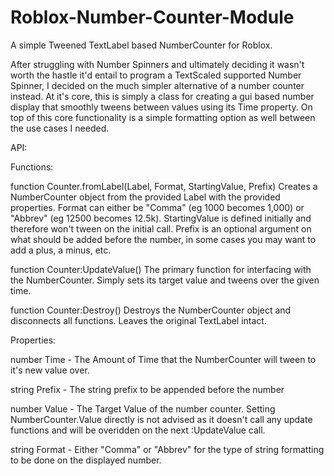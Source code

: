 # Roblox-Number-Counter-Module
A simple Tweened TextLabel based NumberCounter for Roblox.

After struggling with Number Spinners and ultimately deciding it wasn't worth the hastle it'd entail to program a TextScaled supported Number Spinner, I decided on the much simpler alternative of a number counter instead. At it's core, this is simply a class for creating a gui based number display that smoothly tweens between values using its Time property. On top of this core functionality is a simple formatting option as well between the use cases I needed.

API:

Functions:

function Counter.fromLabel(Label, Format, StartingValue, Prefix)
Creates a NumberCounter object from the provided Label with the provided properties. Format can either be "Comma" (eg 1000 becomes 1,000) or "Abbrev" (eg 12500 becomes 12.5k). StartingValue is defined initially and therefore won't tween on the initial call. Prefix is an optional argument on what should be added before the number, in some cases you may want to add a plus, a minus, etc.

function Counter:UpdateValue()
The primary function for interfacing with the NumberCounter. Simply sets its target value and tweens over the given time.

function Counter:Destroy()
Destroys the NumberCounter object and disconnects all functions. Leaves the original TextLabel intact.

Properties:

number Time - The Amount of Time that the NumberCounter will tween to it's new value over.

string Prefix - The string prefix to be appended before the number

number Value - The Target Value of the number counter. Setting NumberCounter.Value directly is not advised as it doesn't call any update functions and will be overidden on the next :UpdateValue call.

string Format - Either "Comma" or "Abbrev" for the type of string formatting to be done on the displayed number.
